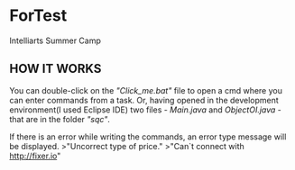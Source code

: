 # ForTest
Intelliarts Summer Camp

HOW IT WORKS
------------

You can double-click on the _"Click_me.bat"_ file to open a cmd where you can enter commands from a task. 
Or, having opened in the development environment(I used Eclipse IDE) two files - _Main.java_ and _ObjectOI.java_ - that are in the folder _"sqc"_.

If there is an error while writing the commands, an  error type message will be displayed.
       >"Uncorrect type of price."
       >"Can`t connect with http://fixer.io"
